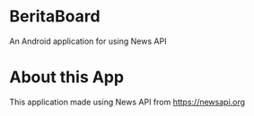 # BeritaBoard
An Android application for using News API

# About this App
This application made using News API from https://newsapi.org
